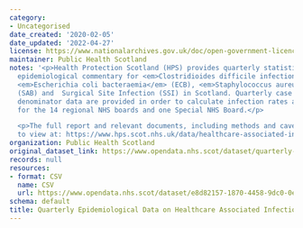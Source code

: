 ```yaml
---
category:
- Uncategorised
date_created: '2020-02-05'
date_updated: '2022-04-27'
license: https://www.nationalarchives.gov.uk/doc/open-government-licence/version/3/
maintainer: Public Health Scotland
notes: '<p>Health Protection Scotland (HPS) provides quarterly statistics and a combined
  epidemiological commentary for <em>Clostridioides difficile infection</em> (CDI),
  <em>Escherichia coli bacteraemia</em> (ECB), <em>Staphylococcus aureus bacteraemia</em>
  (SAB) and  Surgical Site Infection (SSI) in Scotland. Quarterly case numbers and
  denominator data are provided in order to calculate infection rates and SSI incidence
  for the 14 regional NHS boards and one Special NHS Board.</p>

  <p>The full report and relevant documents, including methods and caveats, are available
  to view at: https://www.hps.scot.nhs.uk/data/healthcare-associated-infection-quarterly-epidemiological-commentary/</p>'
organization: Public Health Scotland
original_dataset_link: https://www.opendata.nhs.scot/dataset/quarterly-epidemiological-data-on-healthcare-associated-infections
records: null
resources:
- format: CSV
  name: CSV
  url: https://www.opendata.nhs.scot/dataset/e8d82157-1870-4458-9dc0-0e17e113e6c1/resource/6d30b0c0-bdcf-4721-9d5c-bd7967c11bac/download/hai_quarterly_epi_od_2021_q4.csv
schema: default
title: Quarterly Epidemiological Data on Healthcare Associated Infections
---
```

